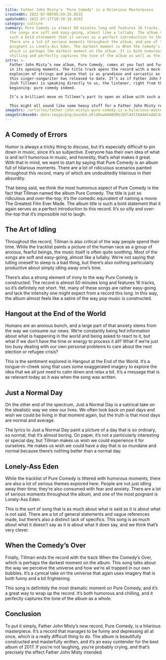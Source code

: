 ```yaml
---
title: Father John Misty's 'Pure Comedy' is a Hilarious Masterpiece
createdAt: 2022-07-08T05:59:35.853Z
updatedAt: 2022-07-17T18:30:16.019Z
category: culture
summary: Pure Comedy is almost 50 minutes long and features 16 tracks. Most of
  the songs are soft and easy-going, almost like a lullaby. The album title is
  such a bold statement that it serves as a perfect introduction to the record.
  There are a lot of serious moments throughout the album, and one of the most
  poignant is Lonely-Ass Eden. The darkest moment is When the Comedy’s Over,
  which is perhaps the darkest moment on the album. It is both humorous and
  chilling and perfectly captures the tone of the album as well as the tone.
intro: >-
  Father John Misty’s new album, Pure Comedy, comes at you fast and furious
  in its opening moments. The title track opens the record with a mock-operatic
  explosion of strings and piano that is as grandiose and sarcastic as anything
  this singer-songwriter has released to date. It’s as if Father John Misty (aka
  Josh Tillman) is speaking directly to us, the listener, right from the
  beginning: pure comedy indeed. 

  It’s a brilliant move on Tillman’s part to open an album with such a statement piece, because it sets the tone for what is to follow. Pure Comedy continues with a theatrical bombast that feels more inspired by Broadway than indie rock; there are even snippets of voiceover scattered throughout to help drive home Tillman’s point. But what exactly is his point? That human existence is absurd? Yes, that too. And also something about being terrified of artificial intelligence taking over the world (and rightfully so). 

  This might all sound like some heavy stuff for a Father John Misty record, but trust us – it only gets heavier from here.
imageSrc: /articles/father-john-mistys-pure-comedy-is-a-hilarious-masterpiece.png
imageSrcBase64: data:image/png;base64,UklGRowAAABXRUJQVlA4IIAAAACwAQCdASoKAAoAAUAmJbACdADZjbz0AP6bnosf9/9JyleklO5Vz8CMLDTdhRn8/cdbmX2j9q8/hBCx1fz4WtztSS03Jc5evQDUjo760/byHASA9JFEVHoAqNd3PNxX08w+gSMDzS1UYr/xIoHJn/MBdWEz/yuQkn/6a6j4AAAAAA==
---
```


## A Comedy of Errors

Humor is always a tricky thing to discuss, but it’s especially difficult to pin down in music, since it’s so subjective. Everyone has their own idea of what is and isn’t humorous in music, and honestly, that’s what makes it great. With that in mind, we want to start by saying that Pure Comedy is an album full of hilarious moments. There are a lot of ridiculous scenarios painted throughout this record, many of which are undoubtedly hilarious in their absurdity.

That being said, we think the most humorous aspect of Pure Comedy is the fact that Tillman named the album Pure Comedy. The title is just so ridiculous and over-the-top; it’s the comedic equivalent of naming a movie The Greatest Film Ever Made. The album title is such a bold statement that it again serves as a perfect introduction to this record. It’s so silly and over-the-top that it’s impossible not to laugh.

## The Art of Idling

Throughout the record, Tillman is also critical of the way people spend their time. While the tracklist paints a picture of the human race as a group of anxious, fearful beings, the music itself is often quite soothing. Most of the songs are soft and easy-going, almost like a lullaby. We’re not saying that lulling oneself to sleep is a bad thing, but there’s also nothing particularly productive about simply idling away one’s time.

There’s also a strong element of irony to the way Pure Comedy is constructed. The record is almost 50 minutes long and features 16 tracks, so it’s definitely not short. Yet, many of these songs are rather easy-going and lack the intensity one might expect from a record this long. In this way, the album almost feels like a satire of the way pop music is constructed.

## Hangout at the End of the World

Humans are an anxious bunch, and a large part of that anxiety stems from the way we consume our news. We’re constantly being fed information about what is happening in the world and being asked to react to it, but what if we don’t have the time or energy to process it all? What if we’re just too busy dealing with our own personal problems to care about the next election or refugee crisis?

This is the sentiment explored in Hangout at the End of the World. It’s a tongue-in-cheek song that uses some exaggerated imagery to explore the idea that we all just need to calm down and relax a bit. It’s a message that is as relevant today as it was when the song was written.

## Just a Normal Day

On the other end of the spectrum, Just a Normal Day is a satirical take on the idealistic way we view our lives. We often look back on past days and wish we could be living in that moment again, but the truth is that most days are normal and average.

The lyrics to Just a Normal Day paint a picture of a day that is so ordinary, so normal, that it’s almost boring. On paper, it’s not a particularly interesting or special day, but Tillman makes us wish we could experience it for ourselves. He makes us wish we could have a day that is so mundane and normal because there’s nothing better than a normal day.

## Lonely-Ass Eden

While the tracklist of Pure Comedy is littered with humorous moments, there are also a lot of serious themes explored here. People are not just idling away their time; they’re also consumed with fear and anxiety. There are a lot of serious moments throughout the album, and one of the most poignant is Lonely-Ass Eden.

This is the sort of song that is as much about what is said as it is about what is not said. There are a lot of general statements and vague references made, but there’s also a distinct lack of specifics. This song is as much about what it doesn’t say as it is about what it does say, and we think that’s very clever.

## When the Comedy’s Over

Finally, Tillman ends the record with the track When the Comedy’s Over, which is perhaps the darkest moment on the album. This song talks about the way we perceive the universe and how we’re all trapped in our own bubbles. It’s a cynical take on the universe that again uses imagery that is both funny and a bit frightening.

This song is definitely the most dramatic moment on Pure Comedy, and it’s a great way to wrap up the record. It’s both humorous and chilling, and it perfectly captures the tone of the album as a whole.

## Conclusion

To put it simply, Father John Misty’s new record, Pure Comedy, is a hilarious masterpiece. It’s a record that manages to be funny and depressing all at once, which is a really difficult thing to do. The album is beautifully constructed and masterfully written, and it’s an easy contender for the best album of 2017. If you’re not laughing, you’re probably crying, and that’s precisely the effect Father John Misty intended.
